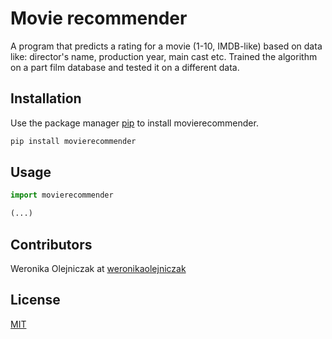 # Movie recommender

A program that predicts a rating for a movie (1-10, IMDB-like) based on data like: director's name, 
production year, main cast etc. Trained the algorithm on a part film database and tested it on 
a different data.

## Installation

Use the package manager [pip](https://pip.pypa.io/en/stable/) to install movierecommender.

```bash
pip install movierecommender
```

## Usage

```python
import movierecommender

(...)
```

## Contributors

Weronika Olejniczak at [weronikaolejniczak](https://github.com/weronikaolejniczak)

## License
[MIT](https://choosealicense.com/licenses/mit/)